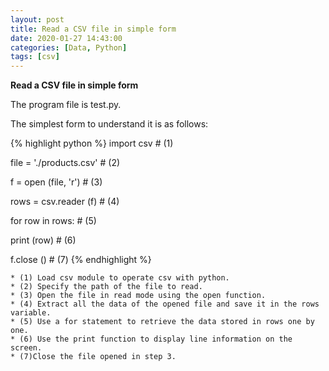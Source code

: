 ```yaml
---
layout: post
title: Read a CSV file in simple form
date: 2020-01-27 14:43:00
categories: [Data, Python]
tags: [csv]
---
```


**Read a CSV file in simple form**

The program file is test.py.

The simplest form to understand it is as follows: 

{% highlight python %}
import csv # (1)

file = './products.csv' # (2)

f = open (file, 'r') #  (3)

rows = csv.reader (f) # (4)

for row in rows: #  (5)

print (row) #  (6)

f.close () # (7)
 {% endhighlight %}


```
* (1) Load csv module to operate csv with python.
* (2) Specify the path of the file to read.
* (3) Open the file in read mode using the open function.
* (4) Extract all the data of the opened file and save it in the rows variable.
* (5) Use a for statement to retrieve the data stored in rows one by one.
* (6) Use the print function to display line information on the screen.
* (7)Close the file opened in step 3.
```

